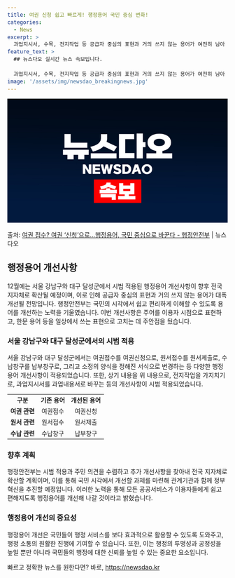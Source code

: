 ```yaml
---
title: 여권 신청 쉽고 빠르게! 행정용어 국민 중심 변화!
categories:
  - News
excerpt: >
  과업지시서, 수목, 전지작업 등 공급자 중심의 표현과 거의 쓰지 않는 용어가 여전히 남아 있는 행정 현장의 …
feature_text: >
  ## 뉴스다오 실시간 뉴스 속보입니다.

  과업지시서, 수목, 전지작업 등 공급자 중심의 표현과 거의 쓰지 않는 용어가 여전히 남아 있는 행정 현장의 …
image: '/assets/img/newsdao_breakingnews.jpg'
---
```


![뉴스다오 속보](/assets/img/newsdao_breakingnews.jpg)

<p>출처: <a href="https://newsdao.kr/2690" rel="dofollow">여권 접수? 여권 ‘신청’으로…행정용어, 국민 중심으로 바꾼다 - 행정안전부</a> | 뉴스다오</p>

<h2 data-ke-size="size26">행정용어 개선사항</h2>

<p data-ke-size="size16">12월에는 서울 강남구와 대구 달성군에서 시범 적용된 행정용어 개선사항이 향후 전국 지자체로 확산될 예정이며, 이로 인해 공급자 중심의 표현과 거의 쓰지 않는 용어가 대폭 개선될 전망입니다. 행정안전부는 국민의 시각에서 쉽고 편리하게 이해할 수 있도록 용어를 개선하는 노력을 기울였습니다. 이번 개선사항은 주어를 이용자 시점으로 표현하고, 한문 용어 등을 일상에서 쓰는 표현으로 고치는 데 주안점을 뒀습니다.</p>

<h3 data-ke-size="size24">서울 강남구와 대구 달성군에서의 시범 적용</h3>

<p data-ke-size="size16">서울 강남구와 대구 달성군에서는 여권접수를 여권신청으로, 원서접수를 원서제출로, 수납창구를 납부창구로, 그리고 소정의 양식을 정해진 서식으로 변경하는 등 다양한 행정용어 개선사항이 적용되었습니다. 또한, 상기 내용을 위 내용으로, 전지작업을 가지치기로, 과업지시서를 과업내용서로 바꾸는 등의 개선사항이 시범 적용되었습니다.</p>

<table>
	<tr>
		<td style="text-align: center; height: 17px;"><b>구분</b></td>
		<td style="text-align: center; height: 17px;"><b>기존 용어</b></td>
		<td style="text-align: center; height: 17px;"><b>개선된 용어</b></td>
	</tr>
	<tr>
		<td style="text-align: center; height: 17px;"><b>여권 관련</b></td>
		<td style="text-align: center; height: 17px;">여권접수</td>
		<td style="text-align: center; height: 17px;">여권신청</td>
	</tr>
	<tr>
		<td style="text-align: center; height: 17px;"><b>원서 관련</b></td>
		<td style="text-align: center; height: 17px;">원서접수</td>
		<td style="text-align: center; height: 17px;">원서제출</td>
	</tr>
	<tr>
		<td style="text-align: center; height: 17px;"><b>수납 관련</b></td>
		<td style="text-align: center; height: 17px;">수납창구</td>
		<td style="text-align: center; height: 17px;">납부창구</td>
	</tr>
</table>

<h3 data-ke-size="size24">향후 계획</h3>

<p data-ke-size="size16">행정안전부는 시범 적용과 주민 의견을 수렴하고 추가 개선사항을 찾아내 전국 지자체로 확산할 계획이며, 이를 통해 국민 시각에서 개선할 과제를 마련해 관계기관과 함께 정부혁신을 추진할 예정입니다. 이러한 노력을 통해 모든 공공서비스가 이용자들에게 쉽고 편해지도록 행정용어를 개선해 나갈 것이라고 밝혔습니다.</p>

<h3 data-ke-size="size24">행정용어 개선의 중요성</h3>

<p data-ke-size="size16">행정용어 개선은 국민들이 행정 서비스를 보다 효과적으로 활용할 수 있도록 도와주고, 행정 소통의 원활한 진행에 기여할 수 있습니다. 또한, 이는 행정의 투명성과 공정성을 높일 뿐만 아니라 국민들의 행정에 대한 신뢰를 높일 수 있는 중요한 요소입니다.</p>
 

빠르고 정확한 뉴스를 원한다면? 바로, <a href="https://newsdao.kr" rel="dofollow">https://newsdao.kr</a>


    
